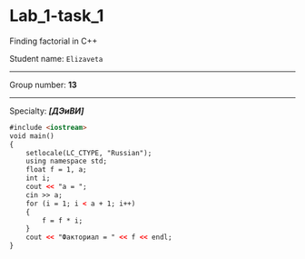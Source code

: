 # Lab_1-task_1
Finding factorial in C++

Student name: `Elizaveta`
***
Group number: **13**
***
Specialty: ***[ДЭиВИ]***
```html
#include <iostream>
void main()
{
	setlocale(LC_CTYPE, "Russian");
	using namespace std;
	float f = 1, a;
	int i;
	cout << "a = ";
    cin >> a;
	for (i = 1; i < a + 1; i++)
	{
		f = f * i;
	}
	cout << "Факториал = " << f << endl;
}
```
